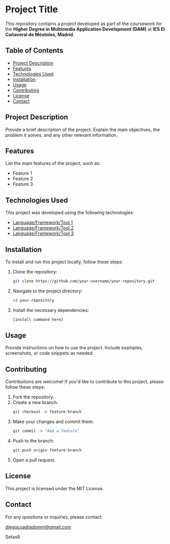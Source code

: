 # Project Title

This repository contains a project developed as part of the coursework for the **Higher Degree in Multimedia Application Development (DAM)** at **IES El Cañaveral de Móstoles, Madrid**.

## Table of Contents

- [Project Description](#project-description)
- [Features](#features)
- [Technologies Used](#technologies-used)
- [Installation](#installation)
- [Usage](#usage)
- [Contributing](#contributing)
- [License](#license)
- [Contact](#contact)

## Project Description

Provide a brief description of the project. Explain the main objectives, the problem it solves, and any other relevant information.

## Features

List the main features of the project, such as:

- Feature 1
- Feature 2
- Feature 3

## Technologies Used

This project was developed using the following technologies:

- [Language/Framework/Tool 1](link)
- [Language/Framework/Tool 2](link)
- [Language/Framework/Tool 3](link)

## Installation

To install and run this project locally, follow these steps:

1. Clone the repository:
   ```bash
   git clone https://github.com/your-username/your-repository.git
2. Navigate to the project directory:
   ```bash
   cd your-repository
3. Install the necessary dependencies:
   ```bash
   [install command here]

## Usage
Provide instructions on how to use the project. Include examples, screenshots, or code snippets as needed.

## Contributing
Contributions are welcome! If you'd like to contribute to this project, please follow these steps:

1. Fork the repository.
2. Create a new branch.
   ```bash
   git checkout -b feature-branch
3. Make your changes and commit them:
   ```bash
   git commit -m "Add a feature"
4. Push to the branch:
   ```bash
   git push origin feature-branch
5. Open a pull request.

## License
This project is licensed under the MIT License.

## Contact
For any questions or inquiries, please contact:

diegocuadradomm@gmail.com

Setas8
   

